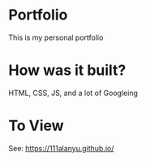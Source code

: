 # Portfolio
This is my personal portfolio

# How was it built?
HTML, CSS, JS, and a lot of Googleing

# To View
See: https://111alanyu.github.io/